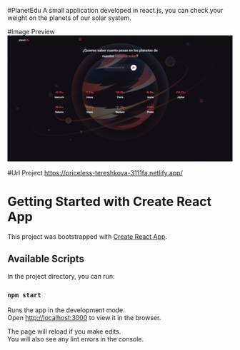 #PlanetEdu
A small application developed in react.js, you can check your weight on the planets of our solar system.

#Image Preview
![imagen](https://github.com/TonyBravo-FrontDev/PlanetEdu/blob/main/src/assets/img/planetedu.png)

#Url Project
https://priceless-tereshkova-3111fa.netlify.app/

# Getting Started with Create React App

This project was bootstrapped with [Create React App](https://github.com/facebook/create-react-app).

## Available Scripts

In the project directory, you can run:

### `npm start`

Runs the app in the development mode.\
Open [http://localhost:3000](http://localhost:3000) to view it in the browser.

The page will reload if you make edits.\
You will also see any lint errors in the console.
